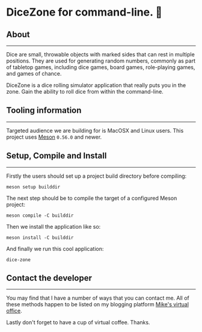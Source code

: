 # DiceZone for command-line. 🎲

## About

* * *

Dice are small, throwable objects with marked sides
that can rest in multiple positions. They are used
for generating random numbers, commonly as part of
tabletop games, including dice games, board games,
role-playing games, and games of chance.

DiceZone is a dice rolling simulator application that
really puts you in the zone. Gain the ability to roll
dice from within the command-line.

## Tooling information

* * *

Targeted audience we are building for is MacOSX and Linux users. This project uses
[Meson](https://mesonbuild.com/) `0.56.0` and newer.

## Setup, Compile and Install

* * *

Firstly the users should set up a project build directory before
compiling:

```console
meson setup builddir
```

The next step should be to compile the target of a configured
Meson project:

```console
meson compile -C builddir
```

Then we install the application like so:

```console
meson install -C builddir
```

And finally we run this cool application:

```console
dice-zone
```

## Contact the developer

* * *

You may find that I have a number of ways that you can contact
me. All of these methods happen to be listed on my blogging platform
[Mike's virtual office](https://michaelbrockus.home.blog/contact/).

Lastly don't forget to have a cup of virtual coffee. Thanks.

